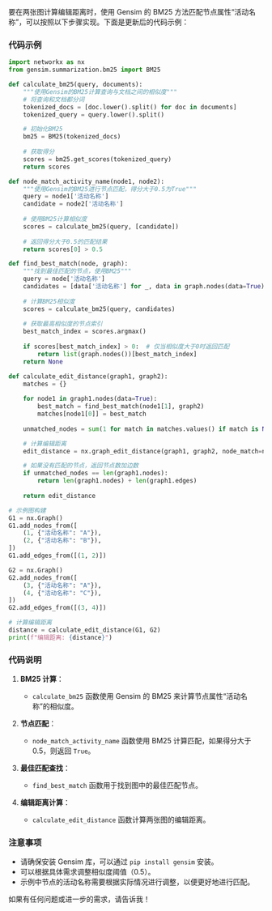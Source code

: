 要在两张图计算编辑距离时，使用 Gensim 的 BM25 方法匹配节点属性“活动名称”，可以按照以下步骤实现。下面是更新后的代码示例：

### 代码示例

```python
import networkx as nx
from gensim.summarization.bm25 import BM25

def calculate_bm25(query, documents):
    """使用Gensim的BM25计算查询与文档之间的相似度"""
    # 将查询和文档都分词
    tokenized_docs = [doc.lower().split() for doc in documents]
    tokenized_query = query.lower().split()

    # 初始化BM25
    bm25 = BM25(tokenized_docs)
    
    # 获取得分
    scores = bm25.get_scores(tokenized_query)
    return scores

def node_match_activity_name(node1, node2):
    """使用Gensim的BM25进行节点匹配，得分大于0.5为True"""
    query = node1['活动名称']
    candidate = node2['活动名称']
    
    # 使用BM25计算相似度
    scores = calculate_bm25(query, [candidate])
    
    # 返回得分大于0.5的匹配结果
    return scores[0] > 0.5

def find_best_match(node, graph):
    """找到最佳匹配的节点，使用BM25"""
    query = node['活动名称']
    candidates = [data['活动名称'] for _, data in graph.nodes(data=True)]
    
    # 计算BM25相似度
    scores = calculate_bm25(query, candidates)
    
    # 获取最高相似度的节点索引
    best_match_index = scores.argmax()
    
    if scores[best_match_index] > 0:  # 仅当相似度大于0时返回匹配
        return list(graph.nodes())[best_match_index]
    return None

def calculate_edit_distance(graph1, graph2):
    matches = {}
    
    for node1 in graph1.nodes(data=True):
        best_match = find_best_match(node1[1], graph2)
        matches[node1[0]] = best_match
    
    unmatched_nodes = sum(1 for match in matches.values() if match is None)

    # 计算编辑距离
    edit_distance = nx.graph_edit_distance(graph1, graph2, node_match=node_match_activity_name)

    # 如果没有匹配的节点，返回节点数加边数
    if unmatched_nodes == len(graph1.nodes):
        return len(graph1.nodes) + len(graph1.edges)
    
    return edit_distance

# 示例图构建
G1 = nx.Graph()
G1.add_nodes_from([
    (1, {"活动名称": "A"}),
    (2, {"活动名称": "B"}),
])
G1.add_edges_from([(1, 2)])

G2 = nx.Graph()
G2.add_nodes_from([
    (3, {"活动名称": "A"}),
    (4, {"活动名称": "C"}),
])
G2.add_edges_from([(3, 4)])

# 计算编辑距离
distance = calculate_edit_distance(G1, G2)
print(f"编辑距离: {distance}")
```

### 代码说明

1. **BM25 计算**：
   - `calculate_bm25` 函数使用 Gensim 的 BM25 来计算节点属性“活动名称”的相似度。

2. **节点匹配**：
   - `node_match_activity_name` 函数使用 BM25 计算匹配，如果得分大于 0.5，则返回 `True`。

3. **最佳匹配查找**：
   - `find_best_match` 函数用于找到图中的最佳匹配节点。

4. **编辑距离计算**：
   - `calculate_edit_distance` 函数计算两张图的编辑距离。

### 注意事项

- 请确保安装 Gensim 库，可以通过 `pip install gensim` 安装。
- 可以根据具体需求调整相似度阈值（0.5）。
- 示例中节点的活动名称需要根据实际情况进行调整，以便更好地进行匹配。

如果有任何问题或进一步的需求，请告诉我！